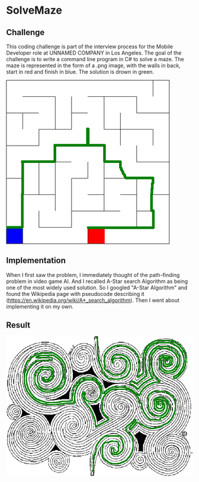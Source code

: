 # SolveMaze

## Challenge
This coding challenge is part of the interview process for the Mobile Developer role at UNNAMED COMPANY in Los Angeles. The goal of the challenge is to write a command line program in C# to solve a maze. The maze is represented in the form of a .png image, with the walls in back, start in red and finish in blue. The solution is drown in green. 

![](Resources/maze1_solved.png)

## Implementation
When I first saw the problem, I immediately thought of the path-finding problem in video game AI. And I recalled A-Star search Algorithm as being one of the most widely used solution. So I googled "A-Star Algorithm" and found the Wikipedia page with pseudocode describing it (https://en.wikipedia.org/wiki/A*_search_algorithm). Then I went about implementing it on my own.

## Result
![](Resources/maze3_solved.png)
